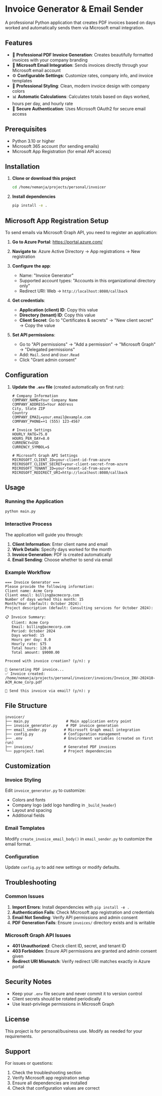 # Invoice Generator & Email Sender

A professional Python application that creates PDF invoices based on days worked and automatically sends them via Microsoft email integration.

## Features

- 📄 **Professional PDF Invoice Generation**: Creates beautifully formatted invoices with your company branding
- 📧 **Microsoft Email Integration**: Sends invoices directly through your Microsoft email account
- ⚙️ **Configurable Settings**: Customize rates, company info, and invoice templates
- 🎨 **Professional Styling**: Clean, modern invoice design with company colors
- 📊 **Automatic Calculations**: Calculates totals based on days worked, hours per day, and hourly rate
- 🔐 **Secure Authentication**: Uses Microsoft OAuth2 for secure email access

## Prerequisites

- Python 3.10 or higher
- Microsoft 365 account (for sending emails)
- Microsoft App Registration (for email API access)

## Installation

1. **Clone or download this project**
   ```bash
   cd /home/nemanja/projects/personal/invoicer
   ```

2. **Install dependencies**
   ```bash
   pip install -e .
   ```

## Microsoft App Registration Setup

To send emails via Microsoft Graph API, you need to register an application:

1. **Go to Azure Portal**: https://portal.azure.com/
2. **Navigate to**: Azure Active Directory → App registrations → New registration
3. **Configure the app**:
   - Name: "Invoice Generator"
   - Supported account types: "Accounts in this organizational directory only"
   - Redirect URI: Web → `http://localhost:8080/callback`

4. **Get credentials**:
   - **Application (client) ID**: Copy this value
   - **Directory (tenant) ID**: Copy this value
   - **Client Secret**: Go to "Certificates & secrets" → "New client secret" → Copy the value

5. **Set API permissions**:
   - Go to "API permissions" → "Add a permission" → "Microsoft Graph" → "Delegated permissions"
   - Add: `Mail.Send` and `User.Read`
   - Click "Grant admin consent"

## Configuration

1. **Update the `.env` file** (created automatically on first run):
   ```env
   # Company Information
   COMPANY_NAME=Your Company Name
   COMPANY_ADDRESS=Your Address
   City, State ZIP
   Country
   COMPANY_EMAIL=your.email@example.com
   COMPANY_PHONE=+1 (555) 123-4567

   # Invoice Settings
   HOURLY_RATE=75.0
   HOURS_PER_DAY=8.0
   CURRENCY=USD
   CURRENCY_SYMBOL=$

   # Microsoft Graph API Settings
   MICROSOFT_CLIENT_ID=your-client-id-from-azure
   MICROSOFT_CLIENT_SECRET=your-client-secret-from-azure
   MICROSOFT_TENANT_ID=your-tenant-id-from-azure
   MICROSOFT_REDIRECT_URI=http://localhost:8080/callback
   ```

## Usage

### Running the Application

```bash
python main.py
```

### Interactive Process

The application will guide you through:

1. **Client Information**: Enter client name and email
2. **Work Details**: Specify days worked for the month
3. **Invoice Generation**: PDF is created automatically
4. **Email Sending**: Choose whether to send via email

### Example Workflow

```
=== Invoice Generator ===
Please provide the following information:
Client name: Acme Corp
Client email: billing@acmecorp.com
Number of days worked this month: 15
Month/Year (default: October 2024): 
Project description (default: Consulting services for October 2024): 

📋 Invoice Summary:
   Client: Acme Corp
   Email: billing@acmecorp.com
   Period: October 2024
   Days worked: 15
   Hours per day: 8.0
   Hourly rate: $75
   Total hours: 120.0
   Total amount: $9000.00

Proceed with invoice creation? (y/n): y

📄 Generating PDF invoice...
✅ Invoice created: /home/nemanja/projects/personal/invoicer/invoices/Invoice_INV-202410-ACM_Acme_Corp.pdf

📧 Send this invoice via email? (y/n): y
```

## File Structure

```
invoicer/
├── main.py                 # Main application entry point
├── invoice_generator.py    # PDF invoice generation
├── email_sender.py        # Microsoft Graph email integration
├── config.py              # Configuration management
├── .env                   # Environment variables (created on first run)
├── invoices/              # Generated PDF invoices
└── pyproject.toml         # Project dependencies
```

## Customization

### Invoice Styling

Edit `invoice_generator.py` to customize:
- Colors and fonts
- Company logo (add logo handling in `_build_header`)
- Layout and spacing
- Additional fields

### Email Templates

Modify `create_invoice_email_body()` in `email_sender.py` to customize the email format.

### Configuration

Update `config.py` to add new settings or modify defaults.

## Troubleshooting

### Common Issues

1. **Import Errors**: Install dependencies with `pip install -e .`
2. **Authentication Fails**: Check Microsoft app registration and credentials
3. **Email Not Sending**: Verify API permissions and admin consent
4. **PDF Generation Fails**: Ensure `invoices/` directory exists and is writable

### Microsoft Graph API Issues

- **401 Unauthorized**: Check client ID, secret, and tenant ID
- **403 Forbidden**: Ensure API permissions are granted and admin consent given
- **Redirect URI Mismatch**: Verify redirect URI matches exactly in Azure portal

## Security Notes

- Keep your `.env` file secure and never commit it to version control
- Client secrets should be rotated periodically
- Use least-privilege permissions in Microsoft Graph

## License

This project is for personal/business use. Modify as needed for your requirements.

## Support

For issues or questions:
1. Check the troubleshooting section
2. Verify Microsoft app registration setup
3. Ensure all dependencies are installed
4. Check that configuration values are correct